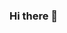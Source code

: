 ### Hi there 👋

<!--
**Eduardosbk/Eduardosbk** is a ✨ _special_ ✨ repository because its `README.md` (this file) appears on your GitHub profile.

[![Eduardo github stats](https://github-readme-stats.vercel.app/api?username=eduardosbk)](https://github.com/eduardosbk/github-readme-stats)

Here are some ideas to get you started:

- 🔭 I’m currently working on ...
- 🌱 I’m currently learning ...
- 👯 I’m looking to collaborate on ...
- 🤔 I’m looking for help with ...
- 💬 Ask me about ...
- 📫 How to reach me: ...
- 😄 Pronouns: ...
- ⚡ Fun fact: ...
-->
